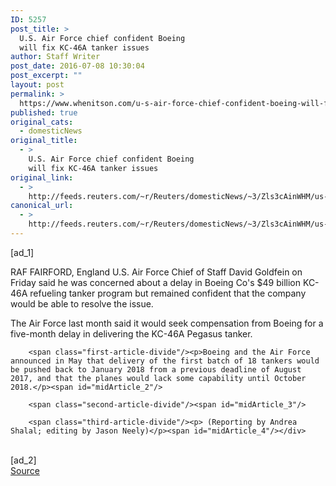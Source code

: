 ```yaml
---
ID: 5257
post_title: >
  U.S. Air Force chief confident Boeing
  will fix KC-46A tanker issues
author: Staff Writer
post_date: 2016-07-08 10:30:04
post_excerpt: ""
layout: post
permalink: >
  https://www.whenitson.com/u-s-air-force-chief-confident-boeing-will-fix-kc-46a-tanker-issues/
published: true
original_cats:
  - domesticNews
original_title:
  - >
    U.S. Air Force chief confident Boeing
    will fix KC-46A tanker issues
original_link:
  - >
    http://feeds.reuters.com/~r/Reuters/domesticNews/~3/Zls3cAinWHM/us-airshow-britain-boeing-tanker-idUSKCN0ZO0W3
canonical_url:
  - >
    http://feeds.reuters.com/~r/Reuters/domesticNews/~3/Zls3cAinWHM/us-airshow-britain-boeing-tanker-idUSKCN0ZO0W3
---
```

 [ad_1]
<br><div id="articleText">
<span id="midArticle_start"/>

<span class="focusParagraph" readability="5"><p><span class="articleLocation">RAF FAIRFORD, England</span> U.S. Air Force Chief of Staff David Goldfein on Friday said he was concerned about a delay in Boeing Co's $49 billion KC-46A refueling tanker program but remained confident that the company would be able to resolve the issue.</p></span><span id="midArticle_0"/><p>The Air Force last month said it would seek compensation from Boeing for a five-month delay in delivering the KC-46A Pegasus tanker. </p><span id="midArticle_1"/>
        
        <span class="first-article-divide"/><p>Boeing and the Air Force announced in May that delivery of the first batch of 18 tankers would be pushed back to January 2018 from a previous deadline of August 2017, and that the planes would lack some capability until October 2018.</p><span id="midArticle_2"/>
        
        <span class="second-article-divide"/><span id="midArticle_3"/>
        
        <span class="third-article-divide"/><p> (Reporting by Andrea Shalal; editing by Jason Neely)</p><span id="midArticle_4"/></div>
<br>[ad_2]
<br><a href="http://feeds.reuters.com/~r/Reuters/domesticNews/~3/Zls3cAinWHM/us-airshow-britain-boeing-tanker-idUSKCN0ZO0W3">Source </a>